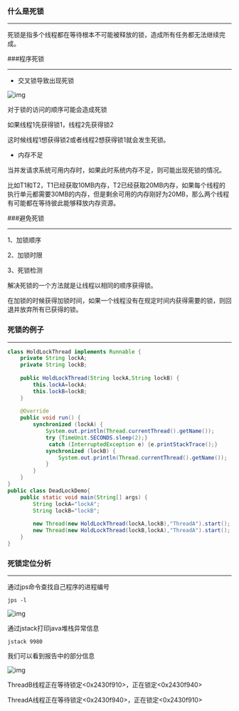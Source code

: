 ### 什么是死锁

---

死锁是指多个线程都在等待根本不可能被释放的锁，造成所有任务都无法继续完成。



###程序死锁

---

- 交叉锁导致出现死锁

![img](D:/Youdao/YoudaoDownLoad/qq8DA30C90167564599C3E6292BAA35072/47043526fec74e1cac3f275b4d803626/clipboard.png)

对于锁的访问的顺序可能会造成死锁

如果线程1先获得锁1，线程2先获得锁2

这时候线程1想获得锁2或者线程2想获得锁1就会发生死锁。

- 内存不足

当并发请求系统可用内存时，如果此时系统内存不足，则可能出现死锁的情况。

比如T1和T2，T1已经获取10MB内存，T2已经获取20MB内存，如果每个线程的执行单元都需要30MB的内存，但是剩余可用的内存刚好为20MB，那么两个线程有可能都在等待彼此能够释放内存资源。



###避免死锁

---

1、加锁顺序

2、加锁时限

3、死锁检测

解决死锁的一个方法就是让线程以相同的顺序获得锁。

在加锁的时候获得加锁时间，如果一个线程没有在规定时间内获得需要的锁，则回退并放弃所有已获得的锁。



### 死锁的例子

---

```java
class HoldLockThread implements Runnable {
	private String lockA;
	private String lockB;
	
	public HoldLockThread(String lockA,String lockB) {
		this.lockA=lockA;
		this.lockB=lockB;
	}
	
	@Override
	public void run() {
		synchronized (lockA) {
			System.out.println(Thread.currentThread().getName());
			try {TimeUnit.SECONDS.sleep(2);} 
             catch (InterruptedException e) {e.printStackTrace();}
			synchronized (lockB) {
				System.out.println(Thread.currentThread().getName());
			}
		}
	}
}
public class DeadLockDemo{
	public static void main(String[] args) {
		String lockA="lockA";
		String lockB="lockB";
		
		new Thread(new HoldLockThread(lockA,lockB),"ThreadA").start();
		new Thread(new HoldLockThread(lockB,lockA),"ThreadA").start();
	}
}
```





### 死锁定位分析

---

通过jps命令查找自己程序的进程编号

`jps -l `

![img](D:/Youdao/YoudaoDownLoad/qq8DA30C90167564599C3E6292BAA35072/692a357032b140c49c45e5170187fa9b/clipboard.png)

通过jstack打印java堆栈异常信息

`jstack 9980 `

我们可以看到报告中的部分信息

![img](D:/Youdao/YoudaoDownLoad/qq8DA30C90167564599C3E6292BAA35072/b0a416f1b4c2451d88e9c51b6ced0a79/clipboard.png)

ThreadB线程正在等待锁定<0x2430f910>，正在锁定<0x2430f940>

ThreadA线程正在等待锁定<0x2430f940>，正在锁定<0x2430f910>